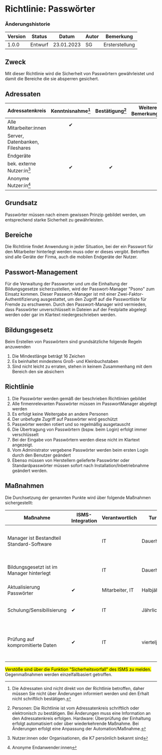 # Richtlinie: Passwörter

### Änderungshistorie

| Version | Status  | Datum      | Autor | Bemerkung      |
| ------- | ------- | ---------- | ----- | -------------- |
| 1.0.0   | Entwurf | 23.01.2023 | SG    | Ersterstellung |

## Zweck

Mit dieser Richtlinie wird die Sicherheit von Passwörtern gewährleistet und damit die Bereiche die sie absperren gesichert.

## Adressaten

| Adressatenkreis                 | Kenntnisnahme[^3] | Bestätigung[^4] | Weitere Bemerkungen |
| ------------------------------- | :---------------: | :-------------: | ------------------- |
| Alle Mitarbeiter:innen          |         ✔         |                 |                     |
| Server, Datenbanken, Fileshares |                   |                 |                     |
| Endgeräte                       |                   |                 |                     |
| bek. externe Nutzer:in[^1]      |         ✔         |        ✔        |                     |
| Anonyme Nutzer:in[^2]           |                   |                 |                     |

[^1]: Nutzer:innen oder Organisationen, die K7 persönlich bekannt sind
[^2]: Anonyme Endanwender:innen
[^3]: Die Adressaten sind nicht direkt von der Richtlinie betroffen, daher müssen Sie nicht über Änderungen informiert werden und den Erhalt nicht schriftlich bestätigen.
[^4]: Personen: Die Richtlinie ist vom Adressatenkreis schriftlich oder elektronisch zu bestätigen. Bei Änderungen muss eine Information an den Adressatenkreis erfolgen. Hardware: Überprüfung der Einhaltung erfolgt automatisiert oder über wiederkehrende Maßnahme. Bei Änderungen erfolgt eine Anpassung der Automation/Maßnahme.

## Grundsatz

Passwörter müssen nach einem gewissen Prinzip gebildet werden, um entsprechend starke Sicherheit zu gewährleisten.

## Bereiche

Die Richtlinie findet Anwendung in jeder Situation, bei der ein Passwort für den Mitarbeiter hinterlegt werden muss oder er dieses vergibt.
Betroffen sind alle Geräte der Firma, auch die mobilen Endgeräte der Nutzer.

## Passwort-Management

Für die Verwaltung der Passworter und um die Einhaltung der Bildungsgesetze sicherzustellen, wird der Passwort-Manager "Psono" zum Einsatz kommen.
Dieser Passwort-Manager ist mit einer Zwei-Faktor-Authentifizierung ausgestattet, um den Zugriff auf die Passwortliste für Fremde zu erschweren.
Durch den Passwort-Manager wird vermieden, dass Passwörter unverschlüsselt in Dateien auf der Festplatte abgelegt werden oder gar im Klartext niedergeschrieben werden.

## Bildungsgesetz

Beim Erstellen von Passwörtern sind grundsätzliche folgende Regeln anzuwenden

1. Die Mindestlänge beträgt 16 Zeichen
1. Es beinhaltet mindestens Groß- und Kleinbuchstaben
1. Sind nicht leicht zu erraten, stehen in keinem Zusammenhang mit dem Bereich den sie absichern

## Richtlinie

1. Die Passwörter werden gemäß der beschrieben Richtlinien gebildet
1. Alle firmenrelevanten Passwörter müssen im PasswortManager abgelegt werden
1. Es erfolgt keine Weitergabe an andere Personen
1. Der unbefugte Zugriff auf Passwörter wird geschützt
1. Passwörter werden rotiert und so regelmäßig ausgetauscht
1. Die Übertragung von Passwörtern (bspw. beim Login) erfolgt immer verschlüsselt
1. Bei der Eingabe von Passwörtern werden diese nicht im Klartext angezeigt.
1. Vom Administrator vergebene Passwörter werden beim ersten Login durch den Benutzer geändert
1. Ebenso müssen von Herstellern gelieferte Passwörter oder Standardpasswörter müssen sofort nach Installation/Inbetriebnahme geändert werden.

## Maßnahmen

Die Durchsetzung der genannten Punkte wird über folgende Maßnahmen sichergestellt:

| Maßnahme                                  | ISMS-Integration | Verantwortlich  | Turnus          | Beschreibung                                                                                      |
| ----------------------------------------- | ---------------- | --------------- | --------------- | ------------------------------------------------------------------------------------------------- |
| Manager ist Bestandteil Standard-Software |                  | IT              | Dauerhaft       | Passwort-Manager wird mit Standard-Software-Paket auf allen Rechner ausgerollt                    |
| Bildungsgesetzt ist im Manager hinterlegt |                  | IT              | Dauerhaft       | Bildungsgesetz der Passwörter ist im Passwort-Manager hinterlegt.                                 |
| Aktualisierung Passwörter                 | ✔                | Mitarbeiter, IT | Halbjährlich    | Passwörter werden regelmäßig rotiert.                                                             |
| Schulung/Sensibilisierung                 | ✔                | IT              | Jährlich        | Schulung über Phishing, Gefahr von unsicheren/identischen Passwörtern.                            |
| Prüfung auf kompromitierte Daten          | ✔                | IT              | vierteljährlich | Automatisierte Prüfung der Login-Daten gegen bekannte Datenleaks (**haveibeenpwned**) durch Psono |

<mark>Verstöße sind über die Funktion "Sicherheitsvorfall" des ISMS zu melden.</mark> Gegenmaßnahmen werden einzelfallbasiert getroffen.
